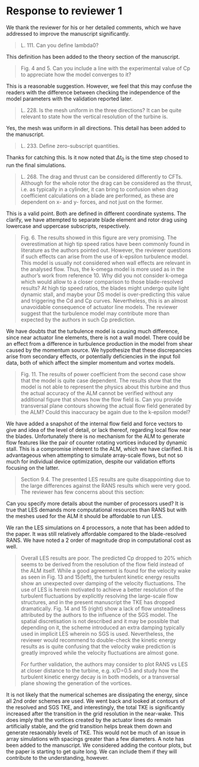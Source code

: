 # Response to reviewer 1

We thank the reviewer for his or her detailed comments, which we have addressed
to improve the manuscript significantly.

>L. 111. Can you define lambda0?

This definition has been added to the theory section of the manuscript.

>Fig. 4 and 5. Can you include a line with the experimental value of Cp to appreciate how the model converges to it?

This is a reasonable suggestion. However, we feel that this may confuse the
readers with the difference between checking the independence of the model
parameters with the validation reported later.

>L. 228. Is the mesh uniform in the three directions? It can be quite relevant to state how the vertical resolution of the turbine is.

Yes, the mesh was uniform in all directions. This detail has been added to the
manuscript.

>L. 233. Define zero-subscript quantities.

Thanks for catching this. Is it now noted that $\Delta t_0$ is the time step
chosed to run the final simulations.

>L. 268. The drag and thrust can be considered differently to CFTs. Although for the whole rotor the drag can be considered as the thrust, i.e. as typically in a cylinder, it can bring to confusion when drag coefficient calculations on a blade are performed, as these are dependent on x- and y- forces, and not just on the former.

This is a valid point. Both are defined in different coordinate systems.
The clarify, we have attempted to separate blade element
and rotor drag using lowercase and uppercase subscripts, respectively.

>Fig. 6. The results showed in this figure are very promising. The overestimation at high tip speed ratios have been commonly found in literature as the authors pointed out. However, the reviewer questions if such effects can arise from the use of k-epsilon turbulence model. This model is usually not considered when wall effects are relevant in the analysed flow. Thus, the k-omega model is more used as in the author’s work from reference 10. Why did you not consider k-omega which would allow to a closer comparison to those blade-resolved results? At high tip speed ratios, the blades might undergo quite light dynamic stall, and maybe your DS model is over-predicting this value and triggering the Cd and Cp curves. Nevertheless, this is an almost unavoidable consequence of actuator line models. The reviewer suggest that the turbulence model may contribute more than expected by the authors in such Cp prediction.

We have doubts that the turbulence model is causing much difference, since
near actuator line elements, there is not a wall model. There could be an
effect from a difference in turbulence production in the model from shear
caused by the momentum source. We hypothesize that these discrepancies arise
from secondary effects, or potentially deficiencies in the input foil data,
both of which affect the simpler momentum and vortex models.

>Fig. 11. The results of power coefficient from the second case show that the model is quite case dependent. The results show that the model is not able to represent the physics about this turbine and thus the actual accuracy of the ALM cannot be verified without any additional figure that shows how the flow field is. Can you provide transversal plane contours showing the actual flow field generated by the ALM? Could this inaccuracy be again due to the k-epsilon model?

We have added a snapshot of the internal flow field and force vectors to give
and idea of the level of detail, or lack thereof, regarding local flow near
the blades. Unfortunately there is no mechanism for the ALM to generate flow
features like the pair of counter rotating vortices induced by dynamic stall.
This is a compromise inherent to the ALM, which we have clarified. It is
advantageous when attempting to simulate array-scale flows, but not so much
for individual device optimization, despite our validation efforts focusing
on the latter.

>Section 9.4. The presented LES results are quite disappointing due to the large differences against the RANS results which were very good. The reviewer has few concerns about this section:
>
Can you specify more details about the number of processors used? It is true that LES demands more computational resources than RANS but with the meshes used for the ALM it should be affordable to run LES.

We ran the LES simulations on 4 processors, a note that has been added to the
paper. It was still relatively affordable compared to the blade-resolved RANS.
We have noted a 2 order of magnitude drop in computational cost as well.

>Overall LES results are poor. The predicted Cp dropped to 20% which seems to be derived from the resolution of the flow field instead of the ALM itself. While a good agreement is found for the velocity wake as seen in Fig. 13 and 15(left), the turbulent kinetic energy results show an unexpected over damping of the velocity fluctuations. The use of LES is herein motivated to achieve a better resolution of the turbulent fluctuations by explicitly resolving the large-scale flow structures, and in the present manuscript the TKE has dropped dramatically. Fig. 14 and 15 (right) show a lack of flow unsteadiness attributed by the authors to the influence of the SGS model. The spatial discretisation is not described and it may be possible that depending on it, the scheme introduced an extra damping typically used in implicit LES wherein no SGS is used. Nevertheless, the reviewer would recommend to double-check the kinetic energy results as is quite confusing that the velocity wake prediction is greatly improved while the velocity fluctuations are almost gone.
>
>For further validation, the authors may consider to plot RANS vs LES at closer distance to the turbine, e.g. x/D=0.5 and study how the turbulent kinetic energy decay is in both models, or a transversal plane showing the generation of the vortices.

It is not likely that the numerical schemes are dissipating the energy, since
all 2nd order schemes are used. We went back and looked at contours of the
resolved and SGS TKE, and interestingly, the total TKE is significantly
increased after the transition in the grid resolution in the near-wake.
This does imply that the vortices created by the actuator lines do remain
artificially stable, and the grid transition helps break them down and generate
resaonably levels of TKE. This would not be much of an issue in array
simulations with spacings greater than a few diameters. A note has been added
to the manuscript. We considered adding the contour plots, but the paper is
starting to get quite long. We can include them if they will contribute to
the understanding, however.
